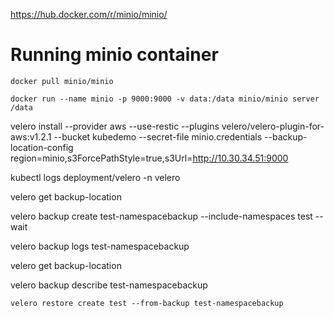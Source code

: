 
https://hub.docker.com/r/minio/minio/

# Running minio container
`docker pull minio/minio`

`docker run --name minio -p 9000:9000 -v data:/data minio/minio server /data`

     
 velero install    --provider aws    --use-restic    --plugins velero/velero-plugin-for-aws:v1.2.1    --bucket kubedemo    --secret-file minio.credentials    --backup-location-config region=minio,s3ForcePathStyle=true,s3Url=http://10.30.34.51:9000
 
   kubectl logs deployment/velero -n velero
   
   velero get backup-location
   
   velero backup create test-namespacebackup --include-namespaces test --wait
   
   velero backup logs test-namespacebackup
   
   velero get backup-location
   
   velero backup describe test-namespacebackup
   
    velero restore create test --from-backup test-namespacebackup
